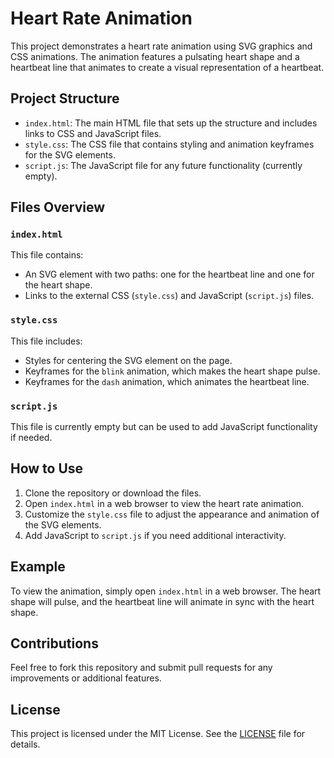 # Heart Rate Animation

This project demonstrates a heart rate animation using SVG graphics and CSS animations. The animation features a pulsating heart shape and a heartbeat line that animates to create a visual representation of a heartbeat.

## Project Structure

- `index.html`: The main HTML file that sets up the structure and includes links to CSS and JavaScript files.
- `style.css`: The CSS file that contains styling and animation keyframes for the SVG elements.
- `script.js`: The JavaScript file for any future functionality (currently empty).

## Files Overview

### `index.html`

This file contains:
- An SVG element with two paths: one for the heartbeat line and one for the heart shape.
- Links to the external CSS (`style.css`) and JavaScript (`script.js`) files.

### `style.css`

This file includes:
- Styles for centering the SVG element on the page.
- Keyframes for the `blink` animation, which makes the heart shape pulse.
- Keyframes for the `dash` animation, which animates the heartbeat line.

### `script.js`

This file is currently empty but can be used to add JavaScript functionality if needed.

## How to Use

1. Clone the repository or download the files.
2. Open `index.html` in a web browser to view the heart rate animation.
3. Customize the `style.css` file to adjust the appearance and animation of the SVG elements.
4. Add JavaScript to `script.js` if you need additional interactivity.

## Example

To view the animation, simply open `index.html` in a web browser. The heart shape will pulse, and the heartbeat line will animate in sync with the heart shape.

## Contributions

Feel free to fork this repository and submit pull requests for any improvements or additional features. 

## License

This project is licensed under the MIT License. See the [LICENSE](LICENSE) file for details.
